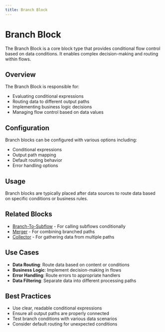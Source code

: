 ```yaml
---
title: Branch Block
---
```


# Branch Block

The Branch Block is a core block type that provides conditional flow control based on data conditions. It enables complex decision-making and routing within flows.

## Overview

The Branch Block is responsible for:
- Evaluating conditional expressions
- Routing data to different output paths
- Implementing business logic decisions
- Managing flow control based on data values

## Configuration

Branch blocks can be configured with various options including:
- Conditional expressions
- Output path mapping
- Default routing behavior
- Error handling options

## Usage

Branch blocks are typically placed after data sources to route data based on specific conditions or business rules.

## Related Blocks

- [Branch-To-Subflow](/user-guide/block-types/core/Branch-To-Subflow) - For calling subflows conditionally
- [Merger](/user-guide/block-types/core/Merger) - For combining branched paths
- [Collector](/user-guide/block-types/core/Collector) - For gathering data from multiple paths

## Use Cases

- **Data Routing**: Route data based on content or conditions
- **Business Logic**: Implement decision-making in flows
- **Error Handling**: Route errors to appropriate handlers
- **Data Filtering**: Separate data into different processing paths

## Best Practices

- Use clear, readable conditional expressions
- Ensure all output paths are properly connected
- Test branch conditions with various data scenarios
- Consider default routing for unexpected conditions
